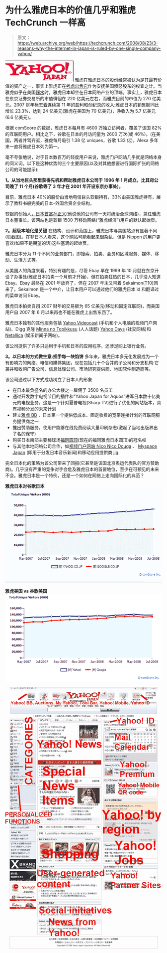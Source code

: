 # 为什么雅虎日本的价值几乎和雅虎 TechCrunch 一样高

> 原文：<https://web.archive.org/web/https://techcrunch.com/2008/08/23/3-reasons-why-the-internet-in-japan-is-ruled-by-one-single-company-yahoo/>

[![](img/f9adbdf665865247b5816847c43fbac9.png "yahoo-japan-logo")](https://web.archive.org/web/20221209172701/https://beta.techcrunch.com/wp-content/uploads/2008/08/yahoo-japan-logo.png) 雅虎在[雅虎日本](https://web.archive.org/web/20221209172701/http://www.yahoo.co.jp/)的股份经常被认为是其最有价值的资产之一，事实上雅虎正在[考虑出售它](https://web.archive.org/web/20221209172701/http://www.businessweek.com/globalbiz/blog/eyeonasia/archives/2008/07/now_that_yahoo.html)作为安抚美国愤怒股东的权宜之计。当雅虎似乎在美国[踩水](https://web.archive.org/web/20221209172701/http://www.beta.techcrunch.com/2008/08/01/time-warner-nixes-jonathan-millers-appointment-to-yahoo-board-pokes-potential-aol-buyer-in-the-eye/)时，雅虎日本却坐在日本网络产业的顶端。事实上，雅虎日本在东京证券交易所的市值徘徊在 220 亿美元左右，而雅虎目前的市值为 270 亿美元。2007 财年标志着连续第 11 年的盈利和创纪录的收入:雅虎日本的销售额同比增长 23.3%，达到 24 亿美元(雅虎在美国为 70 亿美元)，净收入为 5.7 亿美元(6.6 亿美元)。

根据 comScore 的数据，雅虎日本每月有 4600 万独立访问者，覆盖了该国 82%的互联网用户。相比之下，谷歌在日本的月访问量为 2600 万次(或 46%)。(在美国，两者并驾齐驱，雅虎每月吸引 1.38 亿 uniques，谷歌 1.33 亿)。Alexa 多年来一直将雅虎日本列为第一。

毫不夸张地说，对于日本数百万的轻度用户来说，雅虎门户网站几乎就是网络本身的同义词。以下是这种优势的三个主要原因(以及对其他想要进行国际扩张的网络公司的可能提示):

**1。从当地巨头那里获得先机和帮助雅虎日本公司于 1996 年 1 月成立，比其母公司晚了 11 个月(谷歌等了 3 年才在 2001 年开设东京办事处)。**

目前，雅虎日本 40%的股份由当地电信巨头软银持有，33%由美国雅虎持有，展示了教科书般完美的日本-外国合资企业结构。

软银的创始人[，日本首富孙正义](https://web.archive.org/web/20221209172701/http://www.crunchbase.com/person/masayoshi-son-2)(他说他的公司有一天将统治全球网络)，兼任雅虎日本董事长。该网站也是软银 1500 万移动网络(“雅虎经济”)用户的默认起始页。

**2。超级本地化是关键**
在结构、设计和范围上，雅虎日本与美国站点有显著不同(见截图)。在非日本人看来，这个网站可能看起来很杂乱，但是 Nippon 的用户更喜欢(如果不是期望的话)这些塞满的起始页。

雅虎日本分为 11 个不同的业务部门，即搜索、拍卖、会员和区域服务、媒体、移动、生活方式等。

从美国人的角度来看，特别有趣的是，尽管 Ebay 早在 1999 年 10 月就在东京开设了办事处(雅虎日本拍卖一个月前才开始)，但在拍卖狂热的日本，几乎没人知道 Ebay。Ebay 最终在 2001 年放弃了，但在 2007 年末又带着 Sekaimon(T10)回来了。Sekaimon 是一个中介，让日本用户可以通过他们的雅虎日本 id 和翻译过的菜单访问 Ebay。

雅虎日本拍卖自诩 2007 财年的交易额为 65 亿美元(移动和固定互联网)，而美国用户自 2007 年 6 月以来再也不能在雅虎上出售东西了。

雅虎日本独有的其他服务包括 [Yahoo Videocast](https://web.archive.org/web/20221209172701/http://videocast.yahoo.co.jp/) (手机和个人电脑的视频门户网站)、Digg 克隆 [Minna no Topikkusu](https://web.archive.org/web/20221209172701/http://minna.topics.yahoo.co.jp/) (人人话题) [Yahoo Days](https://web.archive.org/web/20221209172701/http://days.yahoo.co.jp/) (社交网络)和 [Netallica](https://web.archive.org/web/20221209172701/http://netallica.yahoo.co.jp/) (娱乐新闻子网站)。

该公司提供了许多只适用于手机和日本的应用程序，还涉足网上银行业务。

**3。以日本的方式做生意:插手每一块馅饼**
多年来，雅虎日本多元化发展成为一个有影响力的网络、电信和媒体集团，现在包括几十个合并的子公司和分支机构:它兼并和收购广告公司、信息处理公司、市场研究提供商、地图软件制造商等。

该公司通过以下方式成功树立了日本人的形象

*   在日本最负盛名的办公大楼之一雇佣了 3500 名员工
*   通过开发数字电视节目的插件和“Yahoo Japan for Aquos”进军日本数十亿美元的电视业务，这是一个针对夏普电视(Sharp TV)进行了优化的网站版本，具有视频分发的未来计划
*   建立[雅虎 BB](https://web.archive.org/web/20221209172701/http://bb.yahoo.co.jp/) ，日本第一个提供低成本、固定收费的宽带连接计划的互联网服务提供商之一
*   推出赞助服务，使用户能够在线免费阅读大量印刷杂志(激起了当地出版界出了名的保守)
*   购买日本南部主要棒球场[福冈圆顶](https://web.archive.org/web/20221209172701/http://en.wikipedia.org/wiki/Fukuoka_Dome)(现在的福冈雅虎日本圆顶)的冠名权
*   与其他本地网络公司合作，如[视频门户网站 Nico Nico Douga](https://web.archive.org/web/20221209172701/http://www.beta.techcrunch.com/2008/06/22/video-comments-the-japanese-way-nico-nico-douga/) 、 [Myspace Japan](https://web.archive.org/web/20221209172701/http://jp.myspace.com/) (即用于分发日本音乐新闻)和移动应用提供商 [jig](https://web.archive.org/web/20221209172701/http://bg.jig.jp/)

完全日本化的策略为该公司带来了回报(它甚至是该国北京奥运代表队的官方赞助商)。几乎没有严重的竞争对手会危及雅虎日本的首要地位，至少在可预见的未来不会。雅虎日本是一个特例，还是一个如何在网络上走向国际化的典范？

**雅虎日本对谷歌日本**
[![](img/7ae893828b02a0779b5f335d47f7d5e8.png "yahoo-vs-google-japan")](https://web.archive.org/web/20221209172701/https://beta.techcrunch.com/wp-content/uploads/2008/08/yahoo-vs-google-japan.png)

**雅虎美国 vs 谷歌美国**
[![](img/a3234bcc24e3f60c06864642f356aeed.png "yahooi-vs-google-us")](https://web.archive.org/web/20221209172701/https://beta.techcrunch.com/wp-content/uploads/2008/08/yahooi-vs-google-us.png)

[![](img/183769543f0ae10dffeb9f2cde569336.png "yahoo_japan_front_page")](https://web.archive.org/web/20221209172701/https://beta.techcrunch.com/wp-content/uploads/2008/08/yahoo_japan_front_page.jpg)